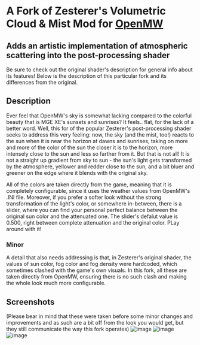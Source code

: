 # A Fork of Zesterer's Volumetric Cloud & Mist Mod for [OpenMW](https://openmw.org/en/)

## Adds an artistic implementation of atmospheric scattering into the post-processing shader

Be sure to check out the original shader's description for general info about its features! Below is the description of this particular fork and its differences from the original.

## Description

Ever feel that OpenMW's sky is somewhat lacking compared to the colorful beauty that is MGE XE's sunsets and sunrises? It feels.. flat, for the lack of a better word. Well, this for of the popular Zesterer's post-processing shader seeks to address this very feeling: now, the sky (and the mist, too!) reacts to the sun when it is near the horizon at dawns and sunrises, taking on more and more of the color of the sun the closer it is to the horizon, more intensely close to the sun and less so farther from it. But that is not all! It is not a straight up gradient from sky to sun - the sun's light gets transformed by the atmosphere, yellower and redder close to the sun, and a bit bluer and greener on the edge where it blends with the original sky.

All of the colors are taken directly from the game, meaning that it is completely configurable, since it uses the weather values from OpenMW's .INI file. Moreover, if you prefer a softer look without the strong transformation of the light's color, or somewhere in-between, there is a slider, where you can find your personal perfect balance between the original sun color and the attenuated one. The slider's defalut value is 0.500, right between complete attenuation and the original color. PLay around with it!

### Minor

A detail that also needs addressing is that, in Zesterer's original shader, the values of sun color, fog color and fog density were hardcoded, which sometimes clashed with the game's own visuals. In this fork, all these are taken directly from OpenMW, ensuring there is no such clash and making the whole look much more configurable.

## Screenshots

(Please bear in mind that these were taken before some minor changes and improvements and as such are a bit off from the look you would get, but they still communicate the way this fork operates)
![image](https://github.com/natalieeatscats/openmw-volumetric-clouds-with-scattering/assets/93385001/b05975c4-f1a2-4189-97c3-f30231080489)
![image](https://github.com/natalieeatscats/openmw-volumetric-clouds-with-scattering/assets/93385001/ebdb51ff-14be-47ec-890d-8a86371242d9)
![image](https://github.com/natalieeatscats/openmw-volumetric-clouds-with-scattering/assets/93385001/df9a150f-87ab-4c41-958a-0c63851f26e5)
